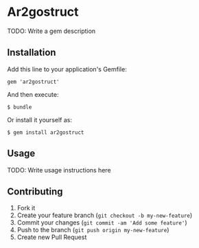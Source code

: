 # Ar2gostruct

TODO: Write a gem description

## Installation

Add this line to your application's Gemfile:

    gem 'ar2gostruct'

And then execute:

    $ bundle

Or install it yourself as:

    $ gem install ar2gostruct

## Usage

TODO: Write usage instructions here

## Contributing

1. Fork it
2. Create your feature branch (`git checkout -b my-new-feature`)
3. Commit your changes (`git commit -am 'Add some feature'`)
4. Push to the branch (`git push origin my-new-feature`)
5. Create new Pull Request

